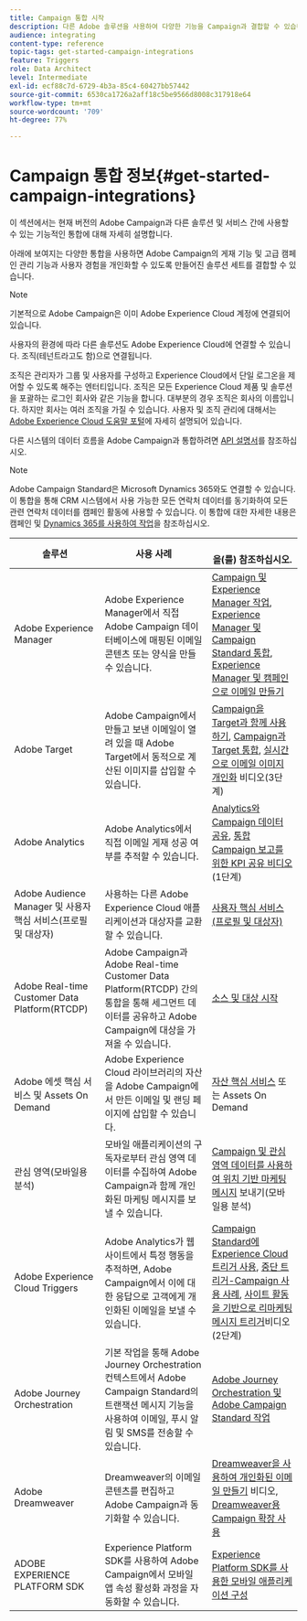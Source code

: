```yaml
---
title: Campaign 통합 시작
description: 다른 Adobe 솔루션을 사용하여 다양한 기능을 Campaign과 결합할 수 있습니다.
audience: integrating
content-type: reference
topic-tags: get-started-campaign-integrations
feature: Triggers
role: Data Architect
level: Intermediate
exl-id: ecf88c7d-6729-4b3a-85c4-60427bb57442
source-git-commit: 6530ca1726a2aff18c5be9566d8008c317918e64
workflow-type: tm+mt
source-wordcount: '709'
ht-degree: 77%

---
```


# Campaign 통합 정보{#get-started-campaign-integrations}

이 섹션에서는 현재 버전의 Adobe Campaign과 다른 솔루션 및 서비스 간에 사용할 수 있는 기능적인 통합에 대해 자세히 설명합니다.

아래에 보여지는 다양한 통합을 사용하면 Adobe Campaign의 게재 기능 및 고급 캠페인 관리 기능과 사용자 경험을 개인화할 수 있도록 만들어진 솔루션 세트를 결합할 수 있습니다.

>[!NOTE]
>
> 기본적으로 Adobe Campaign은 이미 Adobe Experience Cloud 계정에 연결되어 있습니다.

사용자의 환경에 따라 다른 솔루션도 Adobe Experience Cloud에 연결할 수 있습니다. 조직(테넌트라고도 함)으로 연결됩니다.

조직은 관리자가 그룹 및 사용자를 구성하고 Experience Cloud에서 단일 로그온을 제어할 수 있도록 해주는 엔터티입니다. 조직은 모든 Experience Cloud 제품 및 솔루션을 포괄하는 로그인 회사와 같은 기능을 합니다. 대부분의 경우 조직은 회사의 이름입니다. 하지만 회사는 여러 조직을 가질 수 있습니다. 사용자 및 조직 관리에 대해서는 [Adobe Experience Cloud 도움말 포털](https://experienceleague.adobe.com/docs/core-services/interface/manage-users-and-products/organizations.html)에 자세히 설명되어 있습니다.

다른 시스템의 데이터 흐름을 Adobe Campaign과 통합하려면 [API 설명서](../../api/using/get-started-apis.md)를 참조하십시오.

>[!NOTE]
>
>Adobe Campaign Standard은 Microsoft Dynamics 365와도 연결할 수 있습니다. 이 통합을 통해 CRM 시스템에서 사용 가능한 모든 연락처 데이터를 동기화하여 모든 관련 연락처 데이터를 캠페인 활동에 사용할 수 있습니다. 이 통합에 대한 자세한 내용은 캠페인 및 [Dynamics 365를 사용하여 작업](../../integrating/using/d365-acs-get-started.md)을 참조하십시오.


<table> 
 <thead> 
  <tr> 
   <th> 솔루션<br /> </th> 
   <th> 사용 사례<br /> </th> 
   <th> <br />을(를) 참조하십시오. </th> 
  </tr> 
 </thead> 
 <tbody> 
  <tr> 
   <td> Adobe Experience Manager<br /> </td> 
   <td> Adobe Experience Manager에서 직접 Adobe Campaign 데이터베이스에 매핑된 이메일 콘텐츠 또는 양식을 만들 수 있습니다.<br /> </td> 
   <td> 
     <a href="../../integrating/using/integrating-with-experience-manager.md">Campaign 및 Experience Manager 작업</a>, <a href="https://helpx.adobe.com/kr/experience-manager/6-4/sites/administering/using/campaignstandard.html">Experience Manager 및 Campaign Standard 통합</a>, <a href="https://experienceleague.adobe.com/docs/experience-manager-65/administering/integration/campaignstandard.html">Experience Manager 및 캠페인으로 이메일 만들기</a> 
    </td> 
  </tr> 
  <tr> 
   <td> Adobe Target<br /> </td> 
   <td> Adobe Campaign에서 만들고 보낸 이메일이 열려 있을 때 Adobe Target에서 동적으로 계산된 이미지를 삽입할 수 있습니다.<br /> </td> 
   <td> 
    <a href="../../integrating/using/about-campaign-target-integration.md">Campaign을 Target과 함께 사용하기</a>, <a href="https://experienceleague.adobe.com/docs/target/using/integrate/campaign-and-target.html">Campaign과 Target 통합</a>, <a href="https://helpx.adobe.com/marketing-cloud/how-to/email-marketing.html">실시간으로 이메일 이미지 개인화</a> 비디오(3단계)
    </td> 
  </tr> 
  <tr> 
   <td> Adobe Analytics<br /> </td> 
   <td> Adobe Analytics에서 직접 이메일 게재 성공 여부를 추적할 수 있습니다.<br /> </td> 
   <td> 
    <a href="../../integrating/using/about-campaign-analytics-integration.md">Analytics와 Campaign 데이터 공유</a>, <a href="https://helpx.adobe.com/marketing-cloud/how-to/email-marketing.html">통합 Campaign 보고를 위한 KPI 공유 비디오</a> (1단계)
    </td> 
  </tr> 
  <tr> 
   <td> Adobe Audience Manager 및 사용자 핵심 서비스(프로필 및 대상자)<br /> </td> 
   <td> 사용하는 다른 Adobe Experience Cloud 애플리케이션과 대상자를 교환할 수 있습니다.<br /> </td> 
   <td> <a href="../../integrating/using/about-campaign-audience-manager-or-people-core-service-integration.md">사용자 핵심 서비스(프로필 및 대상자)</a><br /> </td> 
  </tr> 
   <tr> 
   <td> Adobe Real-time Customer Data Platform(RTCDP)<br /> </td> 
   <td> Adobe Campaign과 Adobe Real-time Customer Data Platform(RTCDP) 간의 통합을 통해 세그먼트 데이터를 공유하고 Adobe Campaign에 대상을 가져올 수 있습니다.</td>
   <td><a href="../../integrating/using/get-started-sources-destinations.md">소스 및 대상 시작</a></td>
  </tr> 
  <tr> 
   <td> Adobe 에셋 핵심 서비스 및 Assets On Demand<br /> </td> 
   <td> Adobe Experience Cloud 라이브러리의 자산을 Adobe Campaign에서 만든 이메일 및 랜딩 페이지에 삽입할 수 있습니다.<br /> </td> 
   <td> <a href="../../integrating/using/working-with-campaign-and-assets-core-service.md">자산 핵심 서비스</a> 또는 Assets On Demand<br /> </td> 
  </tr> 
  <tr> 
   <td> 관심 영역(모바일용 분석)<br /> </td> 
   <td> 모바일 애플리케이션의 구독자로부터 관심 영역 데이터를 수집하여 Adobe Campaign과 함께 개인화된 마케팅 메시지를 보낼 수 있습니다.<br /> </td> 
   <td> <a href="../../integrating/using/about-campaign-points-of-interest-data-integration.md">Campaign 및 관심 영역 데이터를 사용하여 위치 기반 마케팅 메시지</a> 보내기(모바일용 분석)<br /> </td> 
  </tr> 
  <tr> 
   <td> Adobe Experience Cloud Triggers<br /> </td> 
   <td> Adobe Analytics가 웹 사이트에서 특정 행동을 추적하면, Adobe Campaign에서 이에 대한 응답으로 고객에게 개인화된 이메일을 보낼 수 있습니다.<br /> </td> 
   <td> 
    <a href="../../integrating/using/about-adobe-experience-cloud-triggers.md">Campaign Standard에 Experience Cloud 트리거 사용</a>, <a href="../../integrating/using/abandonment-triggers-use-cases.md">중단 트리거-Campaign 사용 사례</a>, <a href="https://helpx.adobe.com/marketing-cloud/how-to/email-marketing.html">사이트 활동을 기반으로 리마케팅 메시지 트리거</a>비디오 (2단계)
    </td> 
  </tr> 
    <tr> 
   <td> Adobe Journey Orchestration<br /> </td> 
   <td> 기본 작업을 통해 Adobe Journey Orchestration 컨텍스트에서 Adobe Campaign Standard의 트랜잭션 메시지 기능을 사용하여 이메일, 푸시 알림 및 SMS를 전송할 수 있습니다.<br /> </td> 
   <td> <a href="https://experienceleague.adobe.com/docs/journeys/using/action-journeys/working-with-adobe-campaign.html">Adobe Journey Orchestration 및 Adobe Campaign Standard 작업</a><br /> </td> 
  </tr> 
  <tr> 
   <td> Adobe Dreamweaver<br /> </td> 
   <td> Dreamweaver의 이메일 콘텐츠를 편집하고 Adobe Campaign과 동기화할 수 있습니다.<br /> </td> 
   <td> 
    <a href="https://experienceleague.adobe.com/docs/campaign-learn/campaign-standard-tutorials/designing-content/email-designer/dreamweaver-integration.html?lang=ko">Dreamweaver을 사용하여 개인화된 이메일 만들기</a> 비디오, <a href="https://helpx.adobe.com/kr/dreamweaver/using/working-with-dreamweaver-and-campaign.html">Dreamweaver용 Campaign 확장 사용</a> 
  </td> 
  </tr> 
  <tr> 
   <td> ADOBE EXPERIENCE PLATFORM SDK<br /> </td> 
   <td> Experience Platform SDK를 사용하여 Adobe Campaign에서 모바일 앱 속성 활성화 과정을 자동화할 수 있습니다.<br /> </td> 
   <td> <a href="https://helpx.adobe.com/kr/campaign/kb/configuring-app-sdk.html">Experience Platform SDK를 사용한 모바일 애플리케이션 구성</a><br /> </td> 
  </tr> 
 </tbody> 
</table>
